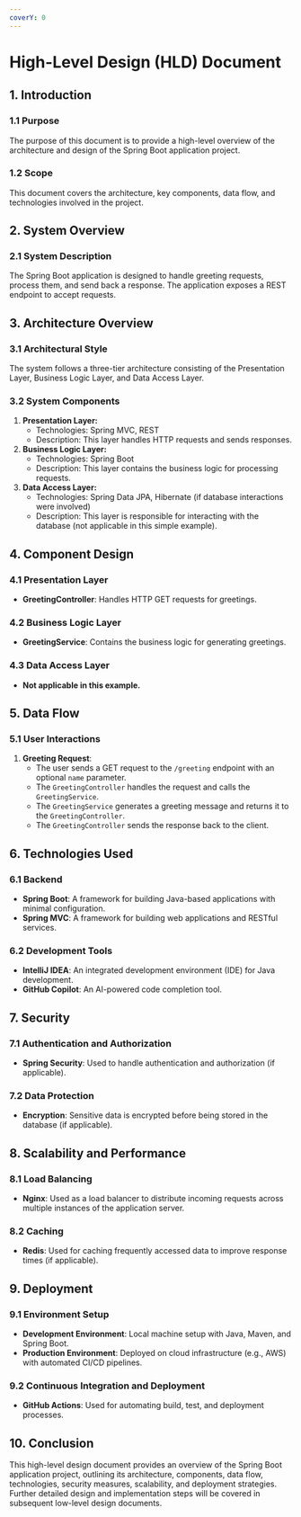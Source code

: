 ```yaml
---
coverY: 0
---
```


# High-Level Design (HLD) Document

## 1. Introduction

### 1.1 Purpose

The purpose of this document is to provide a high-level overview of the architecture and design of the Spring Boot application project.

### 1.2 Scope

This document covers the architecture, key components, data flow, and technologies involved in the project.

## 2. System Overview

### 2.1 System Description

The Spring Boot application is designed to handle greeting requests, process them, and send back a response. The application exposes a REST endpoint to accept requests.

## 3. Architecture Overview

### 3.1 Architectural Style

The system follows a three-tier architecture consisting of the Presentation Layer, Business Logic Layer, and Data Access Layer.

### 3.2 System Components

1. **Presentation Layer:**
   * Technologies: Spring MVC, REST
   * Description: This layer handles HTTP requests and sends responses.
2. **Business Logic Layer:**
   * Technologies: Spring Boot
   * Description: This layer contains the business logic for processing requests.
3. **Data Access Layer:**
   * Technologies: Spring Data JPA, Hibernate (if database interactions were involved)
   * Description: This layer is responsible for interacting with the database (not applicable in this simple example).

## 4. Component Design

### 4.1 Presentation Layer

* **GreetingController**: Handles HTTP GET requests for greetings.

### 4.2 Business Logic Layer

* **GreetingService**: Contains the business logic for generating greetings.

### 4.3 Data Access Layer

* **Not applicable in this example.**

## 5. Data Flow

### 5.1 User Interactions

1. **Greeting Request**:
   * The user sends a GET request to the `/greeting` endpoint with an optional `name` parameter.
   * The `GreetingController` handles the request and calls the `GreetingService`.
   * The `GreetingService` generates a greeting message and returns it to the `GreetingController`.
   * The `GreetingController` sends the response back to the client.

## 6. Technologies Used

### 6.1 Backend

* **Spring Boot**: A framework for building Java-based applications with minimal configuration.
* **Spring MVC**: A framework for building web applications and RESTful services.

### 6.2 Development Tools

* **IntelliJ IDEA**: An integrated development environment (IDE) for Java development.
* **GitHub Copilot**: An AI-powered code completion tool.

## 7. Security

### 7.1 Authentication and Authorization

* **Spring Security**: Used to handle authentication and authorization (if applicable).

### 7.2 Data Protection

* **Encryption**: Sensitive data is encrypted before being stored in the database (if applicable).

## 8. Scalability and Performance

### 8.1 Load Balancing

* **Nginx**: Used as a load balancer to distribute incoming requests across multiple instances of the application server.

### 8.2 Caching

* **Redis**: Used for caching frequently accessed data to improve response times (if applicable).

## 9. Deployment

### 9.1 Environment Setup

* **Development Environment**: Local machine setup with Java, Maven, and Spring Boot.
* **Production Environment**: Deployed on cloud infrastructure (e.g., AWS) with automated CI/CD pipelines.

### 9.2 Continuous Integration and Deployment

* **GitHub Actions**: Used for automating build, test, and deployment processes.

## 10. Conclusion

This high-level design document provides an overview of the Spring Boot application project, outlining its architecture, components, data flow, technologies, security measures, scalability, and deployment strategies. Further detailed design and implementation steps will be covered in subsequent low-level design documents.
